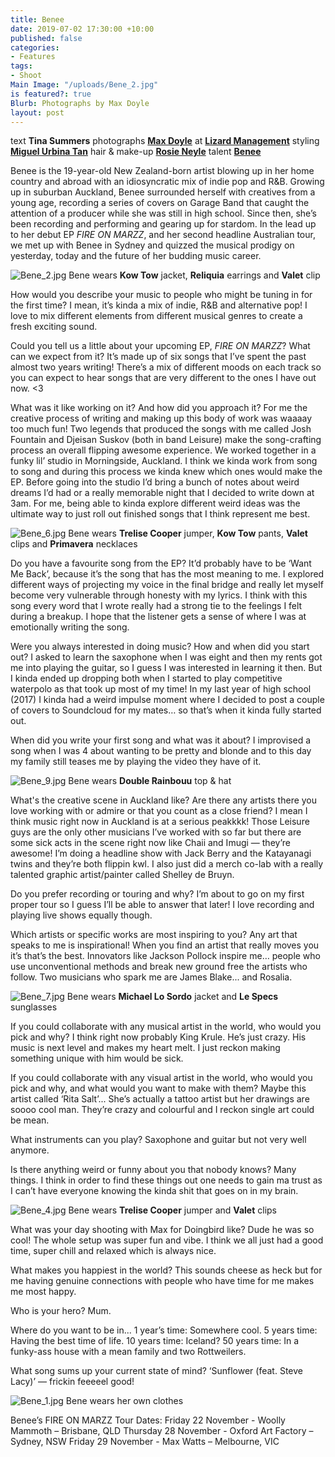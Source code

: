 ```yaml
---
title: Benee
date: 2019-07-02 17:30:00 +10:00
published: false
categories:
- Features
tags:
- Shoot
Main Image: "/uploads/Bene_2.jpg"
is featured?: true
Blurb: Photographs by Max Doyle
layout: post
---
```


text **Tina Summers**
photographs **[Max Doyle](https://www.instagram.com/maxdoyle_photographer/)** at **[Lizard Management](https://www.instagram.com/lizardmanagement/)**
styling **[Miguel Urbina Tan](https://www.instagram.com/miguelurbinatan/)**
hair & make-up **[Rosie Neyle](https://www.instagram.com/rosieneylemakeup/)**
talent **[Benee](https://www.instagram.com/benemusicc/)**

Benee is the 19-year-old New Zealand-born artist blowing up in her home country and abroad with an idiosyncratic mix of indie pop and R&B. Growing up in suburban Auckland, Benee surrounded herself with creatives from a young age, recording a series of covers on Garage Band that caught the attention of a producer while she was still in high school. Since then, she’s been recording and performing and gearing up for stardom. In the lead up to her debut EP *FIRE ON MARZZ*, and her second headline Australian tour, we met up with Benee in Sydney and quizzed the musical prodigy on yesterday, today and the future of her budding music career. 

![Bene_2.jpg](/uploads/Bene_2.jpg)
Bene wears **Kow Tow** jacket, **Reliquia** earrings and **Valet** clip

How would you describe your music to people who might be tuning in for the first time? 
I mean, it’s kinda a mix of indie, R&B and alternative pop! I love to mix different elements from different musical genres to create a fresh exciting sound.
 
Could you tell us a little about your upcoming EP, *FIRE ON MARZZ*? What can we expect from it? 
It’s made up of six songs that I’ve spent the past almost two years writing! There’s a mix of different moods on each track so you can expect to hear songs that are very different to the ones I have out now. <3
 
What was it like working on it? And how did you approach it? 
For me the creative process of writing and making up this body of work was waaaay too much fun! Two legends that produced the songs with me called Josh Fountain and Djeisan Suskov (both in band Leisure) make the song-crafting process an overall flipping awesome experience. We worked together in a funky lil’ studio in Morningside, Auckland. I think we kinda work from song to song and during this process we kinda knew which ones would make the EP. Before going into the studio I’d bring a bunch of notes about weird dreams I’d had or a really memorable night that I decided to write down at 3am. For me, being able to kinda explore different weird ideas was the ultimate way to just roll out finished songs that I think represent me best.

![Bene_6.jpg](/uploads/Bene_6.jpg)
Bene wears **Trelise Cooper** jumper, **Kow Tow** pants, **Valet** clips and **Primavera** necklaces

Do you have a favourite song from the EP? 
It’d probably have to be ‘Want Me Back’, because it’s the song that has the most meaning to me. I explored different ways of projecting my voice in the final bridge and really let myself become very vulnerable through honesty with my lyrics. I think with this song every word that I wrote really had a strong tie to the feelings I felt during a breakup. I hope that the listener gets a sense of where I was at emotionally writing the song.
 
Were you always interested in doing music? How and when did you start out? 
I asked to learn the saxophone when I was eight and then my rents got me into playing the guitar, so I guess I was interested in learning it then. But I kinda ended up dropping both when I started to play competitive waterpolo as that took up most of my time! In my last year of high school (2017) I kinda had a weird impulse moment where I decided to post a couple of covers to Soundcloud for my mates… so that’s when it kinda fully started out.
 
When did you write your first song and what was it about? 
I improvised a song when I was 4 about wanting to be pretty and blonde and to this day my family still teases me by playing the video they have of it. 

![Bene_9.jpg](/uploads/Bene_9.jpg)
Bene wears **Double Rainbouu** top & hat

What's the creative scene in Auckland like? Are there any artists there you love working with or admire or that you count as a close friend? 
I mean I think music right now in Auckland is at a serious peakkkk! Those Leisure guys are the only other musicians I’ve worked with so far but there are some sick acts in the scene right now like Chaii and Imugi — they’re awesome! I’m doing a headline show with Jack Berry and the Katayanagi twins and they’re both flippin kwl. I also just did a merch co-lab with a really talented graphic artist/painter called Shelley de Bruyn. 
 
Do you prefer recording or touring and why? 
I’m about to go on my first proper tour so I guess I’ll be able to answer that later! I love recording and playing live shows equally though. 
 
Which artists or specific works are most inspiring to you? 
Any art that speaks to me is inspirational! When you find an artist that really moves you it’s that’s the best. Innovators like Jackson Pollock inspire me… people who use unconventional methods and break new ground free the artists who follow.  Two musicians who spark me are James Blake... and Rosalia.

![Bene_7.jpg](/uploads/Bene_7.jpg)
Bene wears **Michael Lo Sordo** jacket and **Le Specs** sunglasses

If you could collaborate with any musical artist in the world, who would you pick and why?
I think right now probably King Krule. He’s just crazy. His music is next level and makes my heart melt. I just reckon making something unique with him would be sick. 

If you could collaborate with any visual artist in the world, who would you pick and why, and what would you want to make with them? 
Maybe this artist called ‘Rita Salt’... She’s actually a tattoo artist but her drawings are soooo cool man. They’re crazy and colourful and I reckon single art could be mean.

What instruments can you play? 
Saxophone and guitar but not very well anymore. 
 
Is there anything weird or funny about you that nobody knows? 
Many things. I think in order to find these things out one needs to gain ma trust as I can’t have everyone knowing the kinda shit that goes on in my brain.

![Bene_4.jpg](/uploads/Bene_4.jpg)
Bene wears **Trelise Cooper** jumper and **Valet** clips

What was your day shooting with Max for Doingbird like? 
Dude he was so cool! The whole setup was super fun and vibe. I think we all just had a good time, super chill and relaxed which is always nice.
 
What makes you happiest in the world? 
This sounds cheese as heck but for me having genuine connections with people who have time for me makes me most happy.

Who is your hero? 
Mum. 
 
Where do you want to be in... 
1 year’s time: Somewhere cool.
5 years time: Having the best time of life.
10 years time: Iceland?
50 years time: In a funky-ass house with a mean family and two Rottweilers. 
 
What song sums up your current state of mind? 
‘Sunflower (feat. Steve Lacy)’ — frickin feeeeel good!

![Bene_1.jpg](/uploads/Bene_1.jpg)
Bene wears her own clothes

Benee’s FIRE ON MARZZ Tour Dates: 
Friday 22 November - Woolly Mammoth – Brisbane, QLD
Thursday 28 November - Oxford Art Factory – Sydney, NSW
Friday 29 November - Max Watts – Melbourne, VIC


